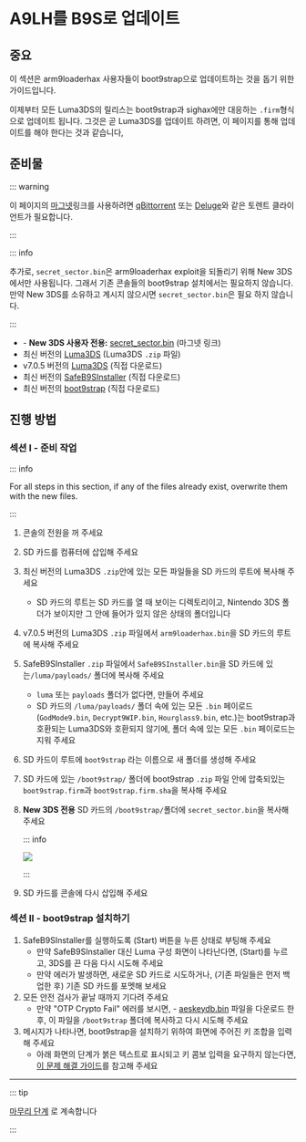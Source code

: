 # A9LH를 B9S로 업데이트

## 중요

이 섹션은 arm9loaderhax 사용자들이 boot9strap으로 업데이트하는 것을 돕기 위한 가이드입니다.

이제부터 모든 Luma3DS의 릴리스는 boot9strap과 sighax에만 대응하는 `.firm`형식으로 업데이트 됩니다. 그것은 곧 Luma3DS를 업데이트 하려면, 이 페이지를 통해 업데이트를 해야 한다는 것과 같습니다,

## 준비물

::: warning

이 페이지의 [마그넷](https://wikipedia.org/wiki/Magnet_URI_scheme)링크를 사용하려면
[qBittorrent](https://www.qbittorrent.org/download.php) 또는 [Deluge](http://dev.deluge-torrent.org/wiki/Download)와 같은 토렌트 클라이언트가 필요합니다.

:::

::: info

추가로, `secret_sector.bin`은 arm9loaderhax exploit을 되돌리기 위해 New 3DS에서만 사용됩니다. 그래서 기존 콘솔들의 boot9strap 설치에서는 필요하지 않습니다. 만약 New 3DS를 소유하고 계시지 않으시면 `secret_sector.bin`은 필요 하지 않습니다.

:::

- <font-awesome-icon icon="fa-solid fa-magnet"/> - **New 3DS 사용자 전용:** [secret_sector.bin](magnet:?xt=urn:btih:15a3c97acf17d67af98ae8657cc66820cc58f655&dn=secret_sector.bin&tr=udp%3a%2f%2ftracker.torrent.eu.org%3a451%2fannounce&tr=udp%3a%2f%2ftracker.lelux.fi%3a6969%2fannounce&tr=udp%3a%2f%2ftracker.loadbt.com%3a6969%2fannounce&tr=udp%3a%2f%2ftracker.moeking.me%3a6969%2fannounce&tr=udp%3a%2f%2ftracker.monitorit4.me%3a6969%2fannounce&tr=udp%3a%2f%2ftracker.ololosh.space%3a6969%2fannounce&tr=udp%3a%2f%2ftracker.pomf.se%3a80%2fannounce&tr=udp%3a%2f%2ftracker.srv00.com%3a6969%2fannounce&tr=udp%3a%2f%2ftracker.theoks.net%3a6969%2fannounce&tr=udp%3a%2f%2ftracker.tiny-vps.com%3a6969%2fannounce&tr=udp%3a%2f%2fopen.tracker.cl%3a1337%2fannounce&tr=udp%3a%2f%2ftracker.zerobytes.xyz%3a1337%2fannounce&tr=udp%3a%2f%2ftracker1.bt.moack.co.kr%3a80%2fannounce&tr=udp%3a%2f%2fvibe.sleepyinternetfun.xyz%3a1738%2fannounce&tr=udp%3a%2f%2fwww.torrent.eu.org%3a451%2fannounce&tr=udp%3a%2f%2ftracker.openbittorrent.com%3a6969%2fannounce&tr=udp%3a%2f%2f9.rarbg.com%3a2810%2fannounce&tr=udp%3a%2f%2ftracker.opentrackr.org%3a1337%2fannounce&tr=udp%3a%2f%2fexodus.desync.com%3a6969%2fannounce&tr=http%3a%2f%2fopenbittorrent.com%3a80%2fannounce) (마그넷 링크)
- 최신 버전의 [Luma3DS](https://github.com/LumaTeam/Luma3DS/releases/latest) (Luma3DS `.zip` 파일)
- v7.0.5 버전의 [Luma3DS](https://github.com/LumaTeam/Luma3DS/releases/download/v7.0.5/Luma3DSv7.0.5.zip) (직접 다운로드)
- 최신 버전의 [SafeB9SInstaller](https://github.com/d0k3/SafeB9SInstaller/releases/download/v0.0.7/SafeB9SInstaller-20170605-122940.zip) (직접 다운로드)
- 최신 버전의 [boot9strap](https://github.com/SciresM/boot9strap/releases/download/1.4/boot9strap-1.4.zip) (직접 다운로드)

## 진행 방법

### 섹션 I - 준비 작업

::: info

For all steps in this section, if any of the files already exist, overwrite them with the new files.

:::

1. 콘솔의 전원을 꺼 주세요

2. SD 카드를 컴퓨터에 삽입해 주세요

3. 최신 버전의 Luma3DS `.zip`안에 있는 모든 파일들을 SD 카드의 루트에 복사해 주세요
    - SD 카드의 루트는 SD 카드를 열 때 보이는 디렉토리이고, Nintendo 3DS 폴더가 보이지만 그 안에 들어가 있지 않은 상태의 폴더입니다

4. v7.0.5 버전의 Luma3DS `.zip` 파일에서 `arm9loaderhax.bin`을 SD 카드의 루트에 복사해 주세요

5. SafeB9SInstaller `.zip` 파일에서 `SafeB9SInstaller.bin`을 SD 카드에 있는`/luma/payloads/` 폴더에 복사해 주세요
    - `luma` 또는 `payloads` 폴더가 없다면, 만들어 주세요
    - SD 카드의 `/luma/payloads/` 폴더 속에 있는 모든 `.bin` 페이로드 (`GodMode9.bin`, `Decrypt9WIP.bin`, `Hourglass9.bin`, etc.)는 boot9strap과 호환되는 Luma3DS와 호환되지 않기에, 폴더 속에 있는 모든 `.bin` 페이로드는 지워 주세요

6. SD 카드이 루트에 `boot9strap` 라는 이름으로 새 폴더를 생성해 주세요

7. SD 카드에 있는 `/boot9strap/` 폴더에 boot9strap `.zip` 파일 안에 압축되있는 `boot9strap.firm`과 `boot9strap.firm.sha`을 복사해 주세요

8. **New 3DS 전용** SD 카드의 `/boot9strap/`폴더에 `secret_sector.bin`을 복사해 주세요

    ::: info

    ![](/images/screenshots/a9lh-to-b9s-root-layout.png)

    :::

9. SD 카드를 콘솔에 다시 삽입해 주세요

### 섹션 II - boot9strap 설치하기

1. SafeB9SInstaller를 실행하도록 (Start) 버튼을 누른 상태로 부팅해 주세요
    - 만약 SafeB9SInstaller 대신 Luma 구성 화면이 나타난다면, (Start)를 누르고, 3DS를 끈 다음 다시 시도해 주세요
    - 만약 에러가 발생하면, 새로운 SD 카드로 시도하거나,  (기존 파일들은 먼저 백업한 후) 기존 SD 카드를 포멧해 보세요
2. 모든 안전 검사가 끝날 때까지 기다려 주세요
    - 만약 "OTP Crypto Fail" 에러를 보시면, <font-awesome-icon icon="fa-solid fa-magnet"/> - [aeskeydb.bin](magnet:?xt=urn:btih:d25dab06a7e127922d70ddaa4fe896709dc99a1e&dn=aeskeydb.bin&tr=udp%3a%2f%2ftracker.tiny-vps.com%3a6969%2fannounce&tr=udp%3a%2f%2ftracker.lelux.fi%3a6969%2fannounce&tr=udp%3a%2f%2ftracker.loadbt.com%3a6969%2fannounce&tr=udp%3a%2f%2ftracker.moeking.me%3a6969%2fannounce&tr=udp%3a%2f%2ftracker.monitorit4.me%3a6969%2fannounce&tr=udp%3a%2f%2ftracker.ololosh.space%3a6969%2fannounce&tr=udp%3a%2f%2ftracker.pomf.se%3a80%2fannounce&tr=udp%3a%2f%2ftracker.srv00.com%3a6969%2fannounce&tr=udp%3a%2f%2ftracker.theoks.net%3a6969%2fannounce&tr=udp%3a%2f%2fopen.tracker.cl%3a1337%2fannounce&tr=udp%3a%2f%2ftracker.torrent.eu.org%3a451%2fannounce&tr=udp%3a%2f%2ftracker.zerobytes.xyz%3a1337%2fannounce&tr=udp%3a%2f%2ftracker1.bt.moack.co.kr%3a80%2fannounce&tr=udp%3a%2f%2fvibe.sleepyinternetfun.xyz%3a1738%2fannounce&tr=udp%3a%2f%2fwww.torrent.eu.org%3a451%2fannounce&tr=udp%3a%2f%2ftracker.openbittorrent.com%3a6969%2fannounce&tr=udp%3a%2f%2f9.rarbg.com%3a2810%2fannounce&tr=udp%3a%2f%2ftracker.opentrackr.org%3a1337%2fannounce&tr=http%3a%2f%2fopenbittorrent.com%3a80%2fannounce&tr=udp%3a%2f%2fexodus.desync.com%3a6969%2fannounce) 파일을 다운로드 한 후, 이 파일을 `/boot9strap` 폴더에 복사하고 다시 시도해 주세요
3. 메시지가 나타나면, boot9strap을 설치하기 위하여 화면에 주어진 키 조합을 입력해 주세요
    - 아래 화면의 단계가 붉은 텍스트로 표시되고 키 콤보 입력을 요구하지 않는다면, [이 문제 해결 가이드](troubleshooting-a9lh-to-b9s)를 참고해 주세요

<!--@include: ./_include/configure-luma3ds.md -->

___

::: tip

[마무리 단계](finalizing-setup) 로 계속합니다

:::

